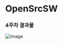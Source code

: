 # OpenSrcSW

### 4주차 결과물

![image](https://user-images.githubusercontent.com/83503188/160270177-0aee789e-f884-4c9b-aa3c-653425cab33e.png)
